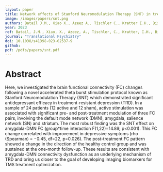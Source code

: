 ```yaml
---
layout: paper
title: Network effects of Stanford Neuromodulation Therapy (SNT) in treatment-resistant major depressive disorder a randomized, controlled trial
image: /images/papers/snt.png
authors: Batail J.M., Xiao X., Azeez A., Tischler C., Kratter I.H., Bishop J.H., Saggar M., Williams N.R.
year: 2023
ref: Batail, J.M., Xiao, X., Azeez, A., Tischler, C., Kratter, I.H., Bishop, J.H., Saggar, M., Williams, N.R. (2023) Translational Psychiatry
journal: "Translational Psychiatry"
doi: 10.1038/s41398-023-02537-9
github:
pdf: /pdfs/papers/snt.pdf
---
```


# Abstract
Here, we investigated the brain functional connectivity (FC) changes following a novel accelerated theta burst stimulation protocol known as Stanford Neuromodulation Therapy (SNT) which demonstrated significant antidepressant efficacy in treatment-resistant depression (TRD). In a sample of 24 patients (12 active and 12 sham), active stimulation was associated with significant pre- and post-treatment modulation of three FC pairs, involving the default mode network (DMN), amygdala, salience network (SN) and striatum. The most robust finding was the SNT effect on amygdala-DMN FC (group*time interaction F(1,22)=14.89, p<0.001). This FC change correlated with improvement in depressive symptoms (rho (Spearman) = −0.45, df=22, p=0.026). The post-treatment FC pattern showed a change in the direction of the healthy control group and was sustained at the one-month follow-up. These results are consistent with amygdala-DMN connectivity dysfunction as an underlying mechanism of TRD and bring us closer to the goal of developing imaging biomarkers for TMS treatment optimization.
